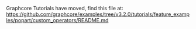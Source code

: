 Graphcore Tutorials have moved, find this file at:
https://github.com/graphcore/examples/tree/v3.2.0/tutorials/feature_examples/popart/custom_operators/README.md
